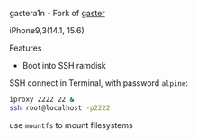 gastera1n - Fork of [gaster](https://github.com/0x7ff/gaster)

iPhone9,3(14.1, 15.6)

Features
- Boot into SSH ramdisk

SSH connect in Terminal, with password `alpine`:
```sh
iproxy 2222 22 &
ssh root@localhost -p2222
```

use `mountfs` to mount filesystems
